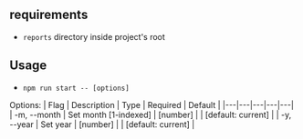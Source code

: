 ## requirements

- `reports` directory inside project's root

## Usage

- `npm run start -- [options]`

Options:
| Flag | Description | Type | Required | Default |
|---|---|---|---|---|
| -m, --month | Set month [1-indexed] | [number] | | [default: current] |
| -y, --year | Set year | [number] | | [default: current] |
